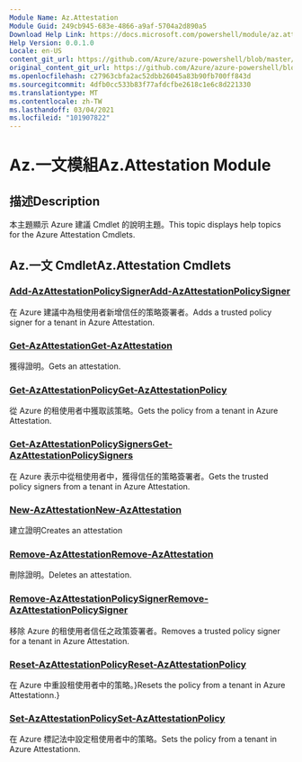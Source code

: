```yaml
---
Module Name: Az.Attestation
Module Guid: 249cb945-683e-4866-a9af-5704a2d890a5
Download Help Link: https://docs.microsoft.com/powershell/module/az.attestation
Help Version: 0.0.1.0
Locale: en-US
content_git_url: https://github.com/Azure/azure-powershell/blob/master/src/Attestation/Attestation/help/Az.Attestation.md
original_content_git_url: https://github.com/Azure/azure-powershell/blob/master/src/Attestation/Attestation/help/Az.Attestation.md
ms.openlocfilehash: c27963cbfa2ac52dbb26045a83b90fb700ff843d
ms.sourcegitcommit: 4dfb0cc533b83f77afdcfbe2618c1e6c8d221330
ms.translationtype: MT
ms.contentlocale: zh-TW
ms.lasthandoff: 03/04/2021
ms.locfileid: "101907822"
---
```

# <span data-ttu-id="bad05-101">Az.一文模組</span><span class="sxs-lookup"><span data-stu-id="bad05-101">Az.Attestation Module</span></span>
## <span data-ttu-id="bad05-102">描述</span><span class="sxs-lookup"><span data-stu-id="bad05-102">Description</span></span>
<span data-ttu-id="bad05-103">本主題顯示 Azure 建議 Cmdlet 的說明主題。</span><span class="sxs-lookup"><span data-stu-id="bad05-103">This topic displays help topics for the Azure Attestation Cmdlets.</span></span>

## <span data-ttu-id="bad05-104">Az.一文 Cmdlet</span><span class="sxs-lookup"><span data-stu-id="bad05-104">Az.Attestation Cmdlets</span></span>
### [<span data-ttu-id="bad05-105">Add-AzAttestationPolicySigner</span><span class="sxs-lookup"><span data-stu-id="bad05-105">Add-AzAttestationPolicySigner</span></span>](Add-AzAttestationPolicySigner.md)
<span data-ttu-id="bad05-106">在 Azure 建議中為租使用者新增信任的策略簽署者。</span><span class="sxs-lookup"><span data-stu-id="bad05-106">Adds a trusted policy signer for a tenant in Azure Attestation.</span></span>

### [<span data-ttu-id="bad05-107">Get-AzAttestation</span><span class="sxs-lookup"><span data-stu-id="bad05-107">Get-AzAttestation</span></span>](Get-AzAttestation.md)
<span data-ttu-id="bad05-108">獲得證明。</span><span class="sxs-lookup"><span data-stu-id="bad05-108">Gets an attestation.</span></span>

### [<span data-ttu-id="bad05-109">Get-AzAttestationPolicy</span><span class="sxs-lookup"><span data-stu-id="bad05-109">Get-AzAttestationPolicy</span></span>](Get-AzAttestationPolicy.md)
<span data-ttu-id="bad05-110">從 Azure 的租使用者中獲取該策略。</span><span class="sxs-lookup"><span data-stu-id="bad05-110">Gets the policy from a tenant in Azure Attestation.</span></span>

### [<span data-ttu-id="bad05-111">Get-AzAttestationPolicySigners</span><span class="sxs-lookup"><span data-stu-id="bad05-111">Get-AzAttestationPolicySigners</span></span>](Get-AzAttestationPolicySigners.md)
<span data-ttu-id="bad05-112">在 Azure 表示中從租使用者中，獲得信任的策略簽署者。</span><span class="sxs-lookup"><span data-stu-id="bad05-112">Gets the trusted policy signers from a tenant in Azure Attestation.</span></span>

### [<span data-ttu-id="bad05-113">New-AzAttestation</span><span class="sxs-lookup"><span data-stu-id="bad05-113">New-AzAttestation</span></span>](New-AzAttestation.md)
<span data-ttu-id="bad05-114">建立證明</span><span class="sxs-lookup"><span data-stu-id="bad05-114">Creates an attestation</span></span>

### [<span data-ttu-id="bad05-115">Remove-AzAttestation</span><span class="sxs-lookup"><span data-stu-id="bad05-115">Remove-AzAttestation</span></span>](Remove-AzAttestation.md)
<span data-ttu-id="bad05-116">刪除證明。</span><span class="sxs-lookup"><span data-stu-id="bad05-116">Deletes an attestation.</span></span>

### [<span data-ttu-id="bad05-117">Remove-AzAttestationPolicySigner</span><span class="sxs-lookup"><span data-stu-id="bad05-117">Remove-AzAttestationPolicySigner</span></span>](Remove-AzAttestationPolicySigner.md)
<span data-ttu-id="bad05-118">移除 Azure 的租使用者信任之政策簽署者。</span><span class="sxs-lookup"><span data-stu-id="bad05-118">Removes a trusted policy signer for a tenant in Azure Attestation.</span></span>

### [<span data-ttu-id="bad05-119">Reset-AzAttestationPolicy</span><span class="sxs-lookup"><span data-stu-id="bad05-119">Reset-AzAttestationPolicy</span></span>](Reset-AzAttestationPolicy.md)
<span data-ttu-id="bad05-120">在 Azure 中重設租使用者中的策略。}</span><span class="sxs-lookup"><span data-stu-id="bad05-120">Resets the policy from a tenant in Azure Attestationn.}</span></span>

### [<span data-ttu-id="bad05-121">Set-AzAttestationPolicy</span><span class="sxs-lookup"><span data-stu-id="bad05-121">Set-AzAttestationPolicy</span></span>](Set-AzAttestationPolicy.md)
<span data-ttu-id="bad05-122">在 Azure 標記法中設定租使用者中的策略。</span><span class="sxs-lookup"><span data-stu-id="bad05-122">Sets the policy from a tenant in Azure Attestationn.</span></span>

